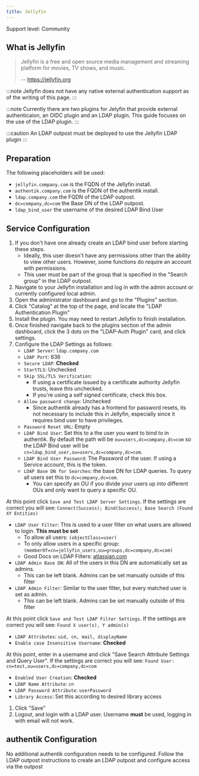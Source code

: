 ```yaml
---
title: Jellyfin
---
```


<span class="badge badge--secondary">Support level: Community</span>

## What is Jellyfin

> Jellyfin is a free and open source media management and streaming platform for movies, TV shows, and music.
>
> -- https://jellyfin.org

:::note
Jellyfin does not have any native external authentication support as of the writing of this page.
:::

:::note
Currently there are two plugins for Jelyfin that provide external authenticaion, an OIDC plugin and an LDAP plugin. This guide focuses on the use of the LDAP plugin.
:::

:::caution
An LDAP outpost must be deployed to use the Jellyfin LDAP plugin
:::

## Preparation

The following placeholders will be used:

-   `jellyfin.company.com` is the FQDN of the Jellyfin install.
-   `authentik.company.com` is the FQDN of the authentik install.
-   `ldap.company.com` the FQDN of the LDAP outpost.
-   `dc=company,dc=com` the Base DN of the LDAP outpost.
-   `ldap_bind_user` the username of the desired LDAP Bind User

## Service Configuration

1. If you don't have one already create an LDAP bind user before starting these steps.
    - Ideally, this user doesn't have any permissions other than the ability to view other users. However, some functions do require an account with permissions.
    - This user must be part of the group that is specified in the "Search group" in the LDAP outpost.
2. Navigate to your Jellyfin installation and log in with the admin account or currently configured local admin.
3. Open the administrator dashboard and go to the "Plugins" section.
4. Click "Catalog" at the top of the page, and locate the "LDAP Authentication Plugin"
5. Install the plugin. You may need to restart Jellyfin to finish installation.
6. Once finished navigate back to the plugins section of the admin dashboard, click the 3 dots on the "LDAP-Auth Plugin" card, and click settings.
7. Configure the LDAP Settings as follows:
    - `LDAP Server`: `ldap.company.com`
    - `LDAP Port`: 636
    - `Secure LDAP`: **Checked**
    - `StartTLS`: Unchecked
    - `Skip SSL/TLS Verification`:
        - If using a certificate issued by a certificate authority Jellyfin trusts, leave this unchecked.
        - If you're using a self signed certificate, check this box.
    - `Allow password change`: Unchecked
        - Since authentik already has a frontend for password resets, its not necessary to include this in Jellyfin, especially since it requires bind user to have privileges.
    - `Password Reset URL`: Empty
    - `LDAP Bind User`: Set this to a the user you want to bind to in authentik. By default the path will be `ou=users,dc=company,dc=com` so the LDAP Bind user will be `cn=ldap_bind_user,ou=users,dc=company,dc=com`.
    - `LDAP Bind User Password`: The Password of the user. If using a Service account, this is the token.
    - `LDAP Base DN for Searches`: the base DN for LDAP queries. To query all users set this to `dc=company,dc=com`.
        - You can specify an OU if you divide your users up into different OUs and only want to query a specific OU.

At this point click `Save and Test LDAP Server Settings`. If the settings are correct you will see:
`Connect(Success); Bind(Success); Base Search (Found XY Entities)`

-   `LDAP User Filter`: This is used to a user filter on what users are allowed to login. **This must be set**
    -   To allow all users: `(objectClass=user)`
    -   To only allow users in a specific group: `(memberOf=cn=jellyfin_users,ou=groups,dc=company,dc=com)`
    -   Good Docs on LDAP Filters: [atlassian.com](https://confluence.atlassian.com/kb/how-to-write-ldap-search-filters-792496933.html)
-   `LDAP Admin Base DN`: All of the users in this DN are automatically set as admins.
    -   This can be left blank. Admins can be set manually outside of this filter
-   `LDAP Admin Filter`: Similar to the user filter, but every matched user is set as admin.
    -   This can be left blank. Admins can be set manually outside of this filter

At this point click `Save and Test LDAP Filter Settings`. If the settings are correct you will see:
`Found X user(s), Y admin(s)`

-   `LDAP Attributes`: `uid, cn, mail, displayName`
-   `Enable case Insensitive Username`: **Checked**

At this point, enter in a username and click "Save Search Attribute Settings and Query User". If the settings are correct you will see:
`Found User: cn=test,ou=users,dc=company,dc=com`

-   `Enabled User Creation`: **Checked**
-   `LDAP Name Attribute`: `cn`
-   `LDAP Password Attribute`: `userPassword`
-   `Library Access`: Set this according to desired library access

1. Click "Save"
2. Logout, and login with a LDAP user. Username **must** be used, logging in with email will not work.

## authentik Configuration

No additional authentik configuration needs to be configured. Follow the LDAP outpost instructions to create an LDAP outpost and configure access via the outpost
